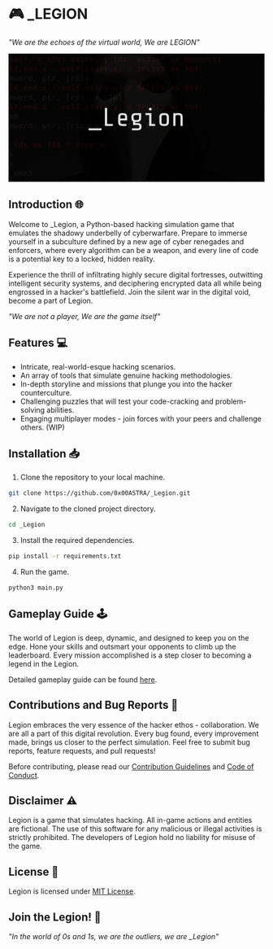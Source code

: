 # 🎮 _LEGION

_"We are the echoes of the virtual world, We are LEGION"_

![Game Banner](./_Legion_banner.png)

## Introduction 🌐

Welcome to _Legion, a Python-based hacking simulation game that emulates the shadowy underbelly of cyberwarfare. Prepare to immerse yourself in a subculture defined by a new age of cyber renegades and enforcers, where every algorithm can be a weapon, and every line of code is a potential key to a locked, hidden reality. 

Experience the thrill of infiltrating highly secure digital fortresses, outwitting intelligent security systems, and deciphering encrypted data all while being engrossed in a hacker's battlefield. Join the silent war in the digital void, become a part of Legion.

_"We are not a player, We are the game itself"_

## Features 💻

* Intricate, real-world-esque hacking scenarios.
* An array of tools that simulate genuine hacking methodologies.
* In-depth storyline and missions that plunge you into the hacker counterculture.
* Challenging puzzles that will test your code-cracking and problem-solving abilities.
* Engaging multiplayer modes - join forces with your peers and challenge others. (WIP)

## Installation 📥

1. Clone the repository to your local machine.

```bash
git clone https://github.com/0x00ASTRA/_Legion.git
```

2. Navigate to the cloned project directory.

```bash
cd _Legion
```

3. Install the required dependencies.

```bash
pip install -r requirements.txt
```

4. Run the game.

```bash
python3 main.py
```

## Gameplay Guide 🕹️

The world of Legion is deep, dynamic, and designed to keep you on the edge. Hone your skills and outsmart your opponents to climb up the leaderboard. Every mission accomplished is a step closer to becoming a legend in the Legion.

Detailed gameplay guide can be found [here](link-to-the-guide).

## Contributions and Bug Reports 🤝

Legion embraces the very essence of the hacker ethos - collaboration. We are all a part of this digital revolution. Every bug found, every improvement made, brings us closer to the perfect simulation. Feel free to submit bug reports, feature requests, and pull requests!

Before contributing, please read our [Contribution Guidelines](link-to-guidelines) and [Code of Conduct](link-to-conduct).

## Disclaimer ⚠️

Legion is a game that simulates hacking. All in-game actions and entities are fictional. The use of this software for any malicious or illegal activities is strictly prohibited. The developers of Legion hold no liability for misuse of the game.

## License 📄

Legion is licensed under [MIT License](link-to-license).

## Join the Legion! 🦾

*"In the world of 0s and 1s, we are the outliers, we are _Legion"*

